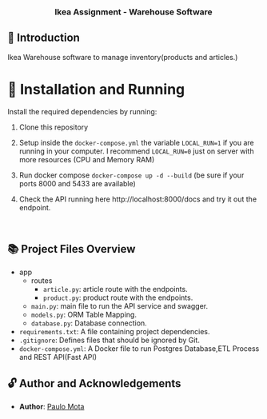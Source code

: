 
  
<!-- PROJECT -->  
<p align="center">  
  <h3 align="center">   
   Ikea Assignment - Warehouse Software
  </h3>   
</p>  
  
<!-- ABOUT THE PROJECT -->  
## 🤔 Introduction  

Ikea Warehouse software to manage inventory(products and articles.)
<br />   
  
  
<!-- INSTALLATION -->  

# 🔨 Installation and Running

Install the required dependencies by running:

  
1. Clone this repository  
  
2. Setup inside the `docker-compose.yml` the variable `LOCAL_RUN=1` if you are running in your computer. I recommend `LOCAL_RUN=0` just on server with more resources (CPU and Memory RAM)
  
3. Run docker compose `docker-compose up -d --build` (be sure if your ports 8000 and 5433 are available)

4. Check the API running here http://localhost:8000/docs and try it out the endpoint.

<br />  
  
## 📚 Project Files Overview
- app
  - routes
    - `article.py`: article route with the endpoints. 
    - `product.py`: product route with the endpoints. 
  - `main.py`: main file to run the API service and swagger.
  - `models.py`: ORM Table Mapping.
  - `database.py`: Database connection.
- `requirements.txt`: A file containing project dependencies.
- `.gitignore`: Defines files that should be ignored by Git.
- `docker-compose.yml`: A Docker file to run Postgres Database,ETL Process and REST API(Fast API)

## 🔓 Author and Acknowledgements

- **Author**: [Paulo Mota](https://www.linkedin.com/in/paulo-mota-955218a2/)<br>
